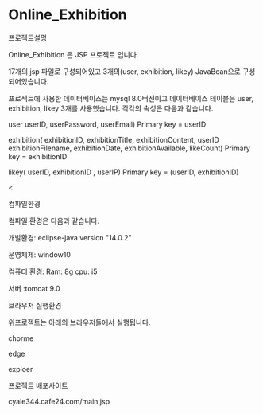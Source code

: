 # Online_Exhibition

프로젝트설명


Online_Exhibition 은 JSP 프로젝트 입니다.

17개의 jsp 파일로 구성되어있고 3개의(user, exhibition, likey) JavaBean으로 구성되어있습니다.

프로젝트에 사용한 데이터베이스는 mysql 8.0버전이고 데이터베이스 테이블은 user, exhibition, likey 3개를 사용했습니다. 각각의 속성은 다음과 같습니다.

user userID, userPassword, userEmail) Primary key = userID

exhibition( exhibitionID, exhibitionTitle, exhibitionContent, userID exhibitionFilename, exhibitionDate, exhibitionAvailable, likeCount) Primary key = exhibitionID

likey( userID, exhibitionID , userIP) Primary key = (userID, exhibitionID)

<



컴파일환경

컴파일 환경은 다음과 같습니다.

개발환경: eclipse-java version "14.0.2"

운영체제: window10

컴퓨터 환경: Ram: 8g  cpu: i5

서버 :tomcat 9.0





브라우저 실행환경

위프로젝트는 아래의 브라우저들에서 실행됩니다.

chorme

edge

exploer




프로젝트 배포사이트

cyale344.cafe24.com/main.jsp

